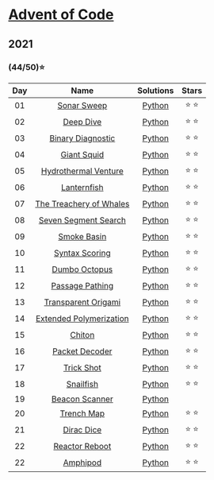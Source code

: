 # [Advent of Code](https://adventofcode.com/)

## 2021 

### (44/50):star:

| Day | Name | Solutions | Stars |
| :------: | :-------------------: | :--------------: | :--------: |
| 01 | [Sonar Sweep](https://adventofcode.com/2021/day/1) | [Python](2021/day_1.py) | :star: :star:
| 02 | [Deep Dive](https://adventofcode.com/2021/day/2) | [Python](2021/day_2.py) | :star: :star:
| 03 | [Binary Diagnostic](https://adventofcode.com/2021/day/3) | [Python](2021/day_3.py) | :star: :star:
| 04 | [Giant Squid](https://adventofcode.com/2021/day/4) | [Python](2021/day_4.py) | :star: :star:
| 05 | [Hydrothermal Venture](https://adventofcode.com/2021/day/5) | [Python](2021/day_5.py) | :star: :star:
| 06 | [Lanternfish](https://adventofcode.com/2021/day/6) | [Python](2021/day_6.py) | :star: :star:
| 07 | [The Treachery of Whales](https://adventofcode.com/2021/day/7) | [Python](2021/day_7.py) | :star: :star:
| 08 | [Seven Segment Search](https://adventofcode.com/2021/day/8) | [Python](2021/day_8.py) | :star: :star:
| 09 | [Smoke Basin](https://adventofcode.com/2021/day/9) | [Python](2021/day_9.py) | :star: :star:
| 10 | [Syntax Scoring](https://adventofcode.com/2021/day/10) | [Python](2021/day_10.py) | :star: :star:
| 11 | [Dumbo Octopus](https://adventofcode.com/2021/day/11) | [Python](2021/day_11.py) | :star: :star:
| 12 | [Passage Pathing](https://adventofcode.com/2021/day/12) | [Python](2021/day_12.py) | :star: :star:
| 13 | [Transparent Origami](https://adventofcode.com/2021/day/13) | [Python](2021/day_13.py) | :star: :star:
| 14 | [Extended Polymerization](https://adventofcode.com/2021/day/14) | [Python](2021/day_14.py) | :star: :star:
| 15 | [Chiton](https://adventofcode.com/2021/day/15) | [Python](2021/day_15.py) | :star: :star:
| 16 | [Packet Decoder](https://adventofcode.com/2021/day/16) | [Python](2021/day_16.py) | :star: :star:
| 17 | [Trick Shot](https://adventofcode.com/2021/day/17) | [Python](2021/day_17.py) | :star: :star:
| 18 | [Snailfish](https://adventofcode.com/2021/day/18) | [Python](2021/day_18.py) | :star: :star:
| 19 | [Beacon Scanner](https://adventofcode.com/2021/day/19) | [Python](2021/day_19.py) | 
| 20 | [Trench Map](https://adventofcode.com/2021/day/20) | [Python](2021/day_20.py) | :star: :star:
| 21 | [Dirac Dice](https://adventofcode.com/2021/day/21) | [Python](2021/day_21.py) | :star: :star:
| 22 | [Reactor Reboot](https://adventofcode.com/2021/day/22) | [Python](2021/day_22.py) | :star: :star:
| 22 | [Amphipod](https://adventofcode.com/2021/day/23) | [Python](2021/day_23.py) | :star: :star:
